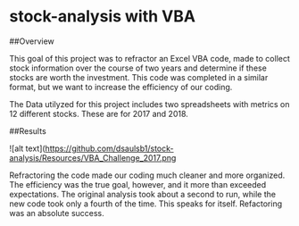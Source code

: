 # stock-analysis with VBA

##Overview

This goal of this project was to refractor an Excel VBA code, made to collect stock information over the course of two years and determine if these stocks are worth the investment. This code was completed in a similar format, but we want to increase the efficiency of our coding.

The Data utilyzed for this project includes two spreadsheets with metrics on 12 different stocks. These are for 2017 and 2018. 

##Results 

![alt text](https://github.com/dsaulsb1/stock-analysis/Resources/VBA_Challenge_2017.png

Refractoring the code made our coding much cleaner and more organized. The efficiency was the true goal, however, and it more than exceeded expectations. The original analysis took about a second to run, while the new code took only a fourth of the time. This speaks for itself. Refactoring was an absolute success.
